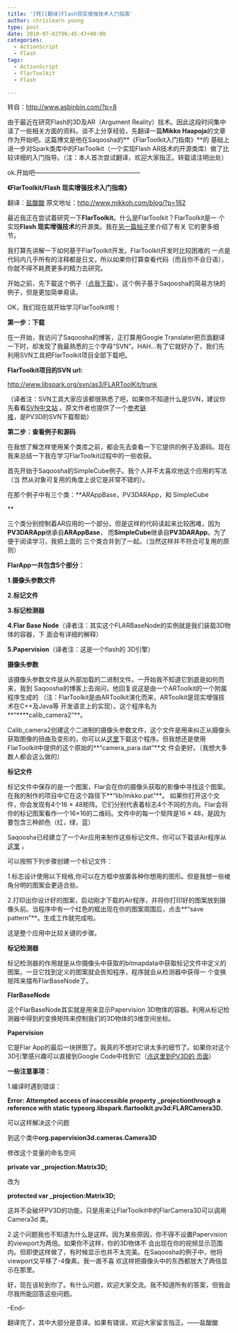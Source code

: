 ```yaml
---
title: '[转][翻译]Flash现实增强技术入门指南'
author: chrislearn young
type: post
date: 2010-07-02T06:45:47+00:00
categories:
  - ActionScript
  - Flash
tags:
  - ActionScript
  - FlarToolkit
  - Flash

---
```

转自：<a href="http://www.asbinbin.com/?p=8" target="_blank">http://www.asbinbin.com/?p=8</a>

由于最近在研究Flash的3D及AR（Argument Reality）技术。因此这段时间集中读了一些相关方面的资料。谈不上分享经验，先翻译一篇**Mikko Haapoja**的文章作为开始吧。这篇博文是他在Saqoosha的**《FlarToolkit入门指南》**的 基础上进一步对Spark类库中的FlarToolkit（一个实现Flash AR技术的开源类库）做了比较详细的入门指导。（注：本人首次尝试翻译，欢迎大家指正。转载请注明出处）
  
ok.开始吧—————————————————

**《FlarToolkit/Flash 现实增强技术入门指南》**
  
翻译：<a href="http://www.asbinbin.com/" target="_blank">盐酸酸</a> 原文地址：<a href="http://www.mikkoh.com/blog/?p=182" target="_blank">http://www.mikkoh.com/blog/?p=182</a>

最近我正在尝试着研究一下**FlarToolkit**。什么是FlarToolkit？FlarToolkit是一 个实现**Flash 现实增强技术**的开源类。我在<a href="http://www.mikkoh.com/blog/?p=129" target="_blank">另一篇帖子</a>里介绍了有关 它的更多细节。
  
我打算先讲解一下如何基于FlarToolkit开发。FlarToolkit开发时比较困难的 一点是代码内几乎所有的注释都是日文，所以如果你打算查看代码（而且你不会日语），你就不得不耗费更多的精力去研究。
  
开始之前，先下载这个例子（<a href="http://www.mikkoh.com/blog/wp-content/uploads/2008/12/learningflartoolkit.zip" target="_blank">点我下载</a>）。这个例子基于Saqoosha的简易方块的例子，但是更加简单易读。
  
OK，我们现在就开始学习FlarToolkit啦！

**第一步：下载**
  
在一开始，我访问了Saqoosha的博客，正打算用Google Translater把页面翻译一下时，却发现了我最熟悉的三个字母“SVN”。HAH…有了它就好办了，我们先利用SVN工具把FlarToolkit项目全部下载吧。
  
**FlarToolkit项目的SVN url:**
  
<a href="http://www.libspark.org/svn/as3/FLARToolKit/trunk" target="_blank">http://www.libspark.org/svn/as3/FLARToolKit/trunk</a>
  
（译者注：SVN工具大家应该都很熟悉了吧，如果你不知道什么是SVN，建议你先看看<a href="http://www.subversion.org.cn/" target="_blank">SVN中文站</a> 。原文作者也提供了一个<a href="http://code.google.com/p/papervision3d/wiki/Download_from_SVN" target="_blank">参考链接</a>，是PV3D的SVN下载帮助）

**第二步：查看例子和源码**
  
在我想了解怎样使用某个类库之前，都会先去查看一下它提供的例子及源码。现在我来总结一下我在学习FlarToolkit过程中的一些收获。
  
首先开始于Saqoosha的SimpleCube例子。我个人并不太喜欢他这个应用的写法（当 然从对象可复用的角度上说它是非常不错的）。
  
在那个例子中有三个类：**ARAppBase，PV3DARApp，和 SimpleCube
  
** 
  
三个类分别控制着AR应用的一个部分。但是这样的代码读起来比较困难，因为**PV3DARApp**继承自**ARAppBase**， 而**SimpleCube**继承自**PV3DARApp**。为了便于阅读学习，我把上面的 三个类合并到了一起。（当然这样并不符合可复用的原则）
  
**FlarApp一共包含5个部分：**
  
**1.摄像头参数文件**
  
**2.标记文件**
  
**3.标记检测器**
  
**4.Flar Base Node**（译者注：其实这个FLARBaseNode的实例就是我们装载3D物体的容器，下 面会有详细的解释）
  
**5.Papervision**（译者注：这是一个flash的 3D引擎）

**摄像头参数**
  
该摄像头参数文件是从外部加载的二进制文件。一开始我不知道它到底是如何而来，我到 Saqoosha的博客上去询问，他回复说这是由一个ARToolkit的一个附属程序生成的 （注：FlarToolkit是由ARToolkit演化而来，ARToolkit是现实增强技术在C++及Java等 开发语言上的实现）。这个程序名为**“****calib_camera2”**。
  
Calib_camera2创建这个二进制的摄像头参数文件，这个文件是用来纠正从摄像头获取图像的扭曲及变形的。你可以从<a href="http://www.hitl.washington.edu/artoolkit/download/" target="_blank">这里</a>下载这个程序。但我想还是使用FlarToolkit中提供的这个原始的**“camera_para.dat”**文 件会更好。（我想大多数人都会这么做的）

**标记文件**
  
标记文件中保存的是一个图案，Flar会在你的摄像头获取的影像中寻找这个图案。在我的制作的项目中它在这个路径下**“lib/mikko.pat”**。 如果你打开这个文件，你会发现有4个16 × 48矩阵。它们分别代表着标志4个不同的方向。Flar会将你的标记图案看作一个16×16的二维码。文件中的每一个矩阵是16 × 48，是因为要包含三种颜色（红，绿，蓝）
  
Saqoosha已经建立了一个Air应用来制作这些标记文件。你可以下载该Air程序从<a href="http://saqoosha.net/lab/FLARToolKit/MarkerGenerator/MakerGenerator.air" target="_blank">这里</a> 。
  
可以按照下列步骤创建一个标记文件：
  
1.标志设计使用以下规格,你可以在方框中放置各种你想用的图形。但是我想一些棱角分明的图案会更适合些。

2.打印出你设计好的图案，启动刚才下载的Air程序，并将你打印好的图案放到摄像头前。当程序中有一个红色的框出现在你的图案周围后，点击**“save pattern”**。生成工作就完成啦。
  
这是整个应用中比较关键的步骤。

**标记检测器**
  
标记检测器的作用就是从你摄像头中获取的bitmapdata中获取标记文件中定义的图案。一旦它找到定义的图案就会告知程序，程序就会从检测器中获得一 个变换矩阵来摆布FlarBaseNode了。

**FlarBaseNode**
  
这个FlarBaseNode其实就是用来显示Papervision 3D物体的容器。利用从标记检测器中得到的变换矩阵来控制我们的3D物体的3维空间坐标。

**Papervision**
  
它是Flar App的最后一块拼图了。我真的不想对它讲太多的细节了。如果你对这个3D引擎感兴趣可以直接到Google Code中找到它（<a href="http://code.google.com/p/papervision3d/" target="_blank">点这里到PV3D的 页面</a>）

**一些注意事项：**
  
1.编译时遇到错误：
  
**Error: Attempted access of inaccessible property _projectionthrough a reference with static typeorg.libspark.flartoolkit.pv3d:FLARCamera3D.**

可以这样解决这个问题

到这个类中**org.papervision3d.cameras.Camera3D**
  
修改这个变量的命名空间
  
**private var _projection:Matrix3D;**
  
改为
  
**protected var _projection:Matrix3D;**
  
这并不会破坏PV3D的功能，只是用来让FlarToolkit中的FlarCamera3D可以调用Camera3d 类。

2.这个问题我也不知道为什么是这样。因为某些原因，你不得不设置Papervision的viewport为两倍。如果你不这样，你的3D物体不 会出现在你的视频显示范围内。但即使这样做了，有时候显示也并不太完美。在Saqoosha的例子中，他将viewport又平移了-4像素。我一直不喜 欢这样把摄像头中的东西都放大了两倍显示在那里。
  
好，现在该轮到你了。有什么问题，欢迎大家交流。我不知道所有的答案，但我会尽我所能回答这些问题。
  
–End–
  
翻译完了，其中大部分是意译。如果有错误，欢迎大家留言指正。——盐酸酸
